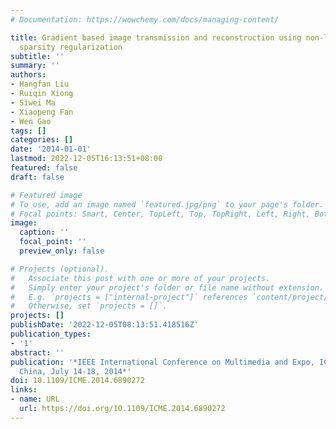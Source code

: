 ```yaml
---
# Documentation: https://wowchemy.com/docs/managing-content/

title: Gradient based image transmission and reconstruction using non-local gradient
  sparsity regularization
subtitle: ''
summary: ''
authors:
- Hangfan Liu
- Ruiqin Xiong
- Siwei Ma
- Xiaopeng Fan
- Wen Gao
tags: []
categories: []
date: '2014-01-01'
lastmod: 2022-12-05T16:13:51+08:00
featured: false
draft: false

# Featured image
# To use, add an image named `featured.jpg/png` to your page's folder.
# Focal points: Smart, Center, TopLeft, Top, TopRight, Left, Right, BottomLeft, Bottom, BottomRight.
image:
  caption: ''
  focal_point: ''
  preview_only: false

# Projects (optional).
#   Associate this post with one or more of your projects.
#   Simply enter your project's folder or file name without extension.
#   E.g. `projects = ["internal-project"]` references `content/project/deep-learning/index.md`.
#   Otherwise, set `projects = []`.
projects: []
publishDate: '2022-12-05T08:13:51.418516Z'
publication_types:
- '1'
abstract: ''
publication: '*IEEE International Conference on Multimedia and Expo, ICME 2014, Chengdu,
  China, July 14-18, 2014*'
doi: 10.1109/ICME.2014.6890272
links:
- name: URL
  url: https://doi.org/10.1109/ICME.2014.6890272
---
```

